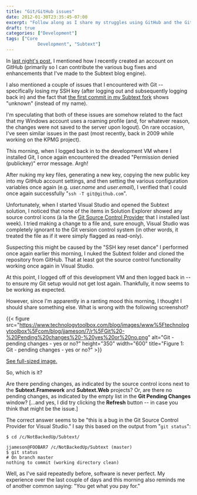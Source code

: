 ```yaml
---
title: "Git/GitHub issues"
date: 2012-01-30T23:35:45-07:00
excerpt: "Follow along as I share my struggles using GitHub and the Git version control system."
draft: true
categories: ["Development"]
tags: ["Core 
			Development", "Subtext"]
---
```


In
[last night's post](/blog/jjameson/2012/01/30/building-technologytoolbox-com-part-18), I mentioned how I recently created an account on GitHub
(primarily so I can contribute the various bug fixes and enhancements that I've
made to the Subtext blog engine).

I also mentioned a couple of issues that I encountered with Git -- specifically
losing my SSH key (after logging out and subsequently logging back in) and the
fact that
[the first commit in my Subtext fork](https://github.com/jeremy-jameson/Subtext/commit/462934a87bd12649582f334545d3586b3c9f93a2) shows "unknown" (instead of my name).

I'm speculating that both of these issues are somehow related to the fact
that my Windows account uses a roaming profile (and, for whatever reason, the
changes were not saved to the server upon logout). On rare occasion, I've seen
similar issues in the past (most recently, back in 2009 while working on the
KPMG project).

This morning, when I logged back in to the development VM where I installed
Git, I once again encountered the dreaded "Permission
denied (publickey)" error message. Argh!

After nuking my key files, generating a new key, copying the new public key
into my GitHub account settings, and then setting the various configuration
variables once again (e.g. <var>user.name</var> and <var>user.email</var>),
I verified that I could once again successfully "`ssh -T git@github.com`".

Unfortunately, when I started Visual Studio and opened the Subtext solution,
I noticed that none of the items in Solution Explorer showed any source control
icons (à la the
[Git Source Control Provider](http://visualstudiogallery.msdn.microsoft.com/63a7e40d-4d71-4fbb-a23b-d262124b8f4c) that I installed last week). I tried making
a change to a file and, sure enough, Visual Studio was completely ignorant to
the Git version control system (in other words, it treated the file as if it
were simply flagged as read-only).

Suspecting this might be caused by the "SSH key reset dance" I performed
once again earlier this morning, I nuked the Subtext folder and cloned the repository
from GitHub. That at least got the source control functionality working once
again in Visual Studio.

At this point, I logged off of this development VM and then logged back in
-- to ensure my Git setup would not get lost again. Thankfully, it now seems
to be working as expected.

However, since I'm apparently in a ranting mood this morning, I thought I
should share something else. What is wrong with the following screenshot?

{{< figure
src="https://www.technologytoolbox.com/blog/images/www%5Ftechnologytoolbox%5Fcom/blog/jjameson/7/r%5FGit%20-%20Pending%20changes%20-%20yes%20or%20no.png"
alt="Git - pending changes - yes or no?"
height="350"
width="600"
title="Figure 1: Git - pending changes - yes or no?" >}}

[See full-sized image.](/blog/images/www_technologytoolbox_com/blog/jjameson/7/o_Git%20-%20Pending%20changes%20-%20yes%20or%20no.png)

So, which is it?

Are there pending changes, as indicated by the source control icons next
to the **Subtext.Framework** and **Subtext.Web** projects?
Or, are there no pending changes, as indicated by the empty list in the
**Git Pending Changes** window? [...and yes, I did try clicking
the **Refresh** button -- in case you think that might be the issue.]

The correct answer seems to be "this is a bug in the Git Source Control Provider
for Visual Studio." I say this based on the output from "`git status`":

```
$ cd /c/NotBackedUp/Subtext/

jjameson@FOOBAR7 /c/NotBackedUp/Subtext (master)
$ git status
# On branch master
nothing to commit (working directory clean)
```

Well, as I've said repeatedly before, software is never perfect. My experience
over the last couple of days and this morning also reminds me of another common
saying: "You get what you pay for."

